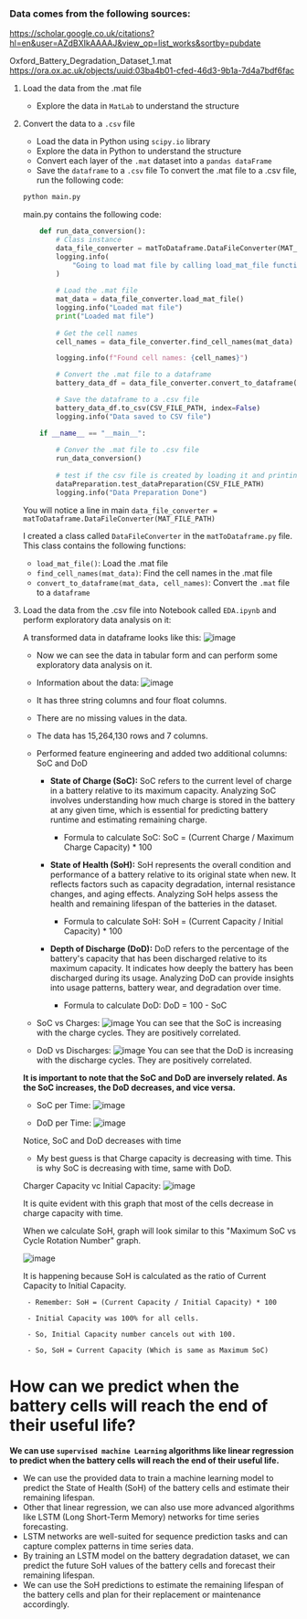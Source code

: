 


<!-- # Create virtual environment
```bash
conda create -n volinergy_proj_env python=3.9 -y
```

# Activate virtual environment
```bash
conda activate volinergy_proj_env                                                                                                              
``` -->

### Data comes from the following sources:
https://scholar.google.co.uk/citations?hl=en&user=AZdBXIkAAAAJ&view_op=list_works&sortby=pubdate

Oxford_Battery_Degradation_Dataset_1.mat
https://ora.ox.ac.uk/objects/uuid:03ba4b01-cfed-46d3-9b1a-7d4a7bdf6fac


1. Load the data from the .mat file
    - Explore the data in `MatLab` to understand the structure
2. Convert the data to a `.csv` file
    - Load the data in Python using `scipy.io` library
    - Explore the data in Python to understand the structure
    - Convert each layer of the `.mat` dataset into a `pandas dataFrame`
    - Save the `dataframe` to a `.csv` file
    To convert the .mat file to a .csv file, run the following code:
    ```bash
    python main.py
    ```
    main.py contains the following code:
    ```python
        def run_data_conversion():
            # Class instance
            data_file_converter = matToDataframe.DataFileConverter(MAT_FILE_PATH)
            logging.info(
                "Going to load mat file by calling load_mat_file function from DataFileConverter class"
            )
            
            # Load the .mat file
            mat_data = data_file_converter.load_mat_file()
            logging.info("Loaded mat file")
            print("Loaded mat file")
            
            # Get the cell names
            cell_names = data_file_converter.find_cell_names(mat_data)

            logging.info(f"Found cell names: {cell_names}")

            # Convert the .mat file to a dataframe
            battery_data_df = data_file_converter.convert_to_dataframe(mat_data, cell_names)

            # Save the dataframe to a .csv file
            battery_data_df.to_csv(CSV_FILE_PATH, index=False)
            logging.info("Data saved to CSV file")

        if __name__ == "__main__":
            
            # Conver the .mat file to .csv file
            run_data_conversion()
            
            # test if the csv file is created by loading it and printing the first 10 rows
            dataPreparation.test_dataPreparation(CSV_FILE_PATH)
            logging.info("Data Preparation Done")
    ```
    
    You will notice a line in main `data_file_converter = matToDataframe.DataFileConverter(MAT_FILE_PATH)`
    
    I created a class called `DataFileConverter` in the `matToDataframe.py` file. This class contains the following functions:
    - `load_mat_file()`: Load the .mat file
    - `find_cell_names(mat_data)`: Find the cell names in the .mat file
    - `convert_to_dataframe(mat_data, cell_names)`: Convert the `.mat` file to a `dataframe`

3. Load the data from the .csv file into Notebook called `EDA.ipynb` and perform exploratory data analysis on it:

    A transformed data in dataframe looks like this:
    ![image](ScreenShots/original_df_data_head.png)

    - Now we can see the data in tabular form and can perform some exploratory data analysis on it.

    - Information about the data:
    ![image](ScreenShots/Data_info.png)

    - It has three string columns and four float columns.

    - There are no missing values in the data.

    - The data has 15,264,130 rows and 7 columns.

    - Performed feature engineering and added two additional columns: SoC and DoD
        - **State of Charge (SoC):** SoC refers to the current level of charge in a battery relative to its maximum capacity. Analyzing SoC involves understanding how much charge is stored in the battery at any given time, which is essential for predicting battery runtime and estimating remaining charge.
            - Formula to calculate SoC: SoC = (Current Charge / Maximum Charge Capacity) * 100

        - **State of Health (SoH):** SoH represents the overall condition and performance of a battery relative to its original state when new. It reflects factors such as capacity degradation, internal resistance changes, and aging effects. Analyzing SoH helps assess the health and remaining lifespan of the batteries in the dataset.
            - Formula to calculate SoH: SoH = (Current Capacity / Initial Capacity) * 100

        - **Depth of Discharge (DoD):** DoD refers to the percentage of the battery's capacity that has been discharged relative to its maximum capacity. It indicates how deeply the battery has been discharged during its usage. Analyzing DoD can provide insights into usage patterns, battery wear, and degradation over time.
            - Formula to calculate DoD: DoD = 100 - SoC

    - SoC vs Charges:
    ![image](ScreenShots/SoC_vs_Charge.png)
    You can see that the SoC is increasing with the charge cycles. They are positively correlated.

    - DoD vs Discharges:
    ![image](ScreenShots/DoD_per_Discharge.png)
    You can see that the DoD is increasing with the discharge cycles. They are positively correlated.

    **It is important to note that the SoC and DoD are inversely related. As the SoC increases, the DoD decreases, and vice versa.**

    - SoC per Time:
    ![image](ScreenShots/SoC_per_Time.png)

    - DoD per Time:
    ![image](ScreenShots/DoD_per_Time.png)

    Notice, SoC and DoD decreases with time

    - My best guess is that Charge capacity is decreasing with time. This is why SoC is decreasing with time, same with DoD.

    Charger Capacity vc Initial Capacity:
    ![image](ScreenShots/SoCPerCycle_plot.png)

    It is quite evident with this graph that most of the cells decrease in charge capacity with time.

    When we calculate SoH, graph will look similar to this "Maximum SoC vs Cycle Rotation Number" graph.

    ![image](ScreenShots/SoH_vs_Cycle_rotation_nums.png)

    It is happening because SoH is calculated as the ratio of Current Capacity to Initial Capacity.

        - Remember: SoH = (Current Capacity / Initial Capacity) * 100

        - Initial Capacity was 100% for all cells.

        - So, Initial Capacity number cancels out with 100.

        - So, SoH = Current Capacity (Which is same as Maximum SoC)


# How can we predict when the battery cells will reach the end of their useful life?

**We can use `supervised machine Learning` algorithms like linear regression to predict when the battery cells will reach the end of their useful life.**

- We can use the provided data to train a machine learning model to predict the State of Health (SoH) of the battery cells and estimate their remaining lifespan.
- Other that linear regression, we can also use more advanced algorithms like LSTM (Long Short-Term Memory) networks for time series forecasting.
- LSTM networks are well-suited for sequence prediction tasks and can capture complex patterns in time series data.
- By training an LSTM model on the battery degradation dataset, we can predict the future SoH values of the battery cells and forecast their remaining lifespan.
- We can use the SoH predictions to estimate the remaining lifespan of the battery cells and plan for their replacement or maintenance accordingly.




